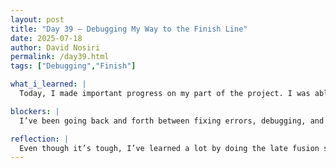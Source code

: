 ```yaml
---
layout: post
title: "Day 39 – Debugging My Way to the Finish Line"
date: 2025-07-18
author: David Nosiri
permalink: /day39.html
tags: ["Debugging","Finish"]

what_i_learned: |
  Today, I made important progress on my part of the project. I was able to implement late fusion using the 1D-CNN and Transformer models. This means I successfully extracted features from both models and combined them into a shared network to make better predictions. It took a lot of setup — making sure the feature shapes matched, building the fusion layer, and adjusting the architecture so the model could be trained properly. I also organized the training code to allow better monitoring of the accuracy and loss over each epoch, which will help when I begin to evaluate and compare performance. Although it’s not perfect yet, getting the fusion code to run without errors was a big step forward. I now have a working version of the late fusion pipeline, and that’s something I’m proud of.

blockers: |
  I’ve been going back and forth between fixing errors, debugging, and re-running the code. It’s been frustrating and tiring, but I’m trying to stay focused. The model takes time to train, and each mistake costs a lot of time to correct.

reflection: |
  Even though it’s tough, I’ve learned a lot by doing the late fusion step myself. I understand more now about how to merge features and how small issues in the code can affect everything. I just hope all the work pays off soon.
---
```

